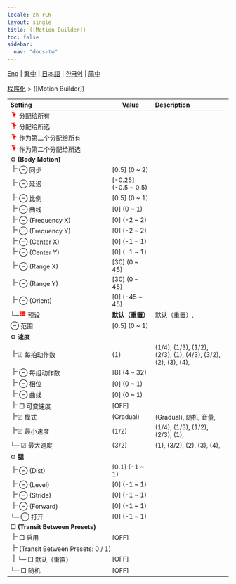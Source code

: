 ```yaml
---
locale: zh-rCN
layout: single
title: ([Motion Builder])
toc: false
sidebar:
  nav: "docs-tw"
---
```

[Eng](/dancexr/menu/2025.4/motion/motion_builder) | [繁中](/tw/dancexr/menu/2025.4/motion/motion_builder) | [日本語](/jp/dancexr/menu/2025.4/motion/motion_builder) | [한국어](/kr/dancexr/menu/2025.4/motion/motion_builder) | [简中](/zh/dancexr/menu/2025.4/motion/motion_builder)

[程序化](../menu#程序化) > ([Motion Builder])



| Setting | Value | Description |
| :--- | --- | :--- |
|<nobr><img src="/images/icon/ic_motion.png" alt="motion icon"/> 分配给所有</nobr>|| 
|<nobr><img src="/images/icon/ic_motion.png" alt="motion icon"/> 分配给所选</nobr>|| 
|<nobr><img src="/images/icon/ic_motion.png" alt="motion icon"/> 作为第二个分配给所有</nobr>|| 
|<nobr><img src="/images/icon/ic_motion.png" alt="motion icon"/> 作为第二个分配给所选</nobr>|| 
|<nobr> ⚙️ <b>(Body Motion)</b></nobr>| | 
|<nobr><img src="/images/icon/ic_line_t.png"/> ⊖ 同步</nobr>| [0.5] (0 ~ 2) | 
|<nobr><img src="/images/icon/ic_line_t.png"/> ⊖ 延迟</nobr>| [-0.25] (-0.5 ~ 0.5) | 
|<nobr><img src="/images/icon/ic_line_t.png"/> ⊖ 比例</nobr>| [0.5] (0 ~ 1) | 
|<nobr><img src="/images/icon/ic_line_t.png"/> ⊖ 曲线</nobr>| [0] (0 ~ 1) | 
|<nobr><img src="/images/icon/ic_line_t.png"/> ⊖ (Frequency X)</nobr>| [0] (-2 ~ 2) | 
|<nobr><img src="/images/icon/ic_line_t.png"/> ⊖ (Frequency Y)</nobr>| [0] (-2 ~ 2) | 
|<nobr><img src="/images/icon/ic_line_t.png"/> ⊖ (Center X)</nobr>| [0] (-1 ~ 1) | 
|<nobr><img src="/images/icon/ic_line_t.png"/> ⊖ (Center Y)</nobr>| [0] (-1 ~ 1) | 
|<nobr><img src="/images/icon/ic_line_t.png"/> ⊖ (Range X)</nobr>| [30] (0 ~ 45) | 
|<nobr><img src="/images/icon/ic_line_t.png"/> ⊖ (Range Y)</nobr>| [30] (0 ~ 45) | 
|<nobr><img src="/images/icon/ic_line_t.png"/> ⊖ (Orient)</nobr>| [0] (-45 ~ 45) | 
|<nobr>└─<img src="/images/icon/ic_list.png" alt="list icon"/> 预设</nobr>| **默认（重置）** | 默认（重置）,  |
|<nobr> ⊖ 范围</nobr>| [0.5] (0 ~ 1) | 
|<nobr> ⚙️ <b>速度</b></nobr>| | 
|<nobr><img src="/images/icon/ic_line_t.png"/>☑ 每拍动作数</nobr>| (1) | (1/4), (1/3), (1/2), (2/3), (1), (4/3), (3/2), (2), (3), (4), 
|<nobr><img src="/images/icon/ic_line_t.png"/> ⊖ 每组动作数</nobr>| [8] (4 ~ 32) | 
|<nobr><img src="/images/icon/ic_line_t.png"/> ⊖ 相位</nobr>| [0] (0 ~ 1) | 
|<nobr><img src="/images/icon/ic_line_t.png"/> ⊖ 曲线</nobr>| [0] (0 ~ 1) | 
|<nobr><img src="/images/icon/ic_line_t.png"/> □ 可变速度</nobr>| [OFF] | 
|<nobr><img src="/images/icon/ic_line_t.png"/>☑ 模式</nobr>| (Gradual) | (Gradual), 随机, 音量, 
|<nobr><img src="/images/icon/ic_line_t.png"/>☑ 最小速度</nobr>| (1/2) | (1/4), (1/3), (1/2), (2/3), (1), 
|<nobr>└─ ☑ 最大速度</nobr>| (3/2) | (1), (3/2), (2), (3), (4), 
|<nobr> ⚙️ <b>腿</b></nobr>| | 
|<nobr><img src="/images/icon/ic_line_t.png"/> ⊖ (Dist)</nobr>| [0.1] (-1 ~ 1) | 
|<nobr><img src="/images/icon/ic_line_t.png"/> ⊖ (Level)</nobr>| [0] (-1 ~ 1) | 
|<nobr><img src="/images/icon/ic_line_t.png"/> ⊖ (Stride)</nobr>| [0] (-1 ~ 1) | 
|<nobr><img src="/images/icon/ic_line_t.png"/> ⊖ (Forward)</nobr>| [0] (-1 ~ 1) | 
|<nobr>└─ ⊖ 打开</nobr>| [0] (-1 ~ 1) | 
|<nobr> □ <b>(Transit Between Presets)</b></nobr>| | 
|<nobr><img src="/images/icon/ic_line_t.png"/> □ 启用</nobr>| [OFF] | 
|<nobr><img src="/images/icon/ic_line_t.png"/> (Transit Between Presets: 0 / 1)</nobr>|| 
|<nobr><img src="/images/icon/ic_line_v.png"/>└─ □ 默认（重置）</nobr>| [OFF] | 
|<nobr>└─ □ 随机</nobr>| [OFF] | 
